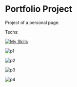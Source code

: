 # Portfolio Project 

Project of a personal page. 

Techs: 

[![My Skills](https://skillicons.dev/icons?i=js,html,css,sass)](https://skillicons.dev)


![p1](https://github.com/Marcooab/PersonalPage/assets/102860659/f4ee8136-44e0-45cf-82f0-4245b6788cab)

![p2](https://github.com/Marcooab/PersonalPage/assets/102860659/b0535196-f67b-4185-aa36-c6e76c09489b)

![p3](https://github.com/Marcooab/PersonalPage/assets/102860659/ccc1604e-ee06-49c2-828e-af7c80166065)

![p4](https://github.com/Marcooab/PersonalPage/assets/102860659/b182c253-9ea2-4615-8573-67598786fe47)
